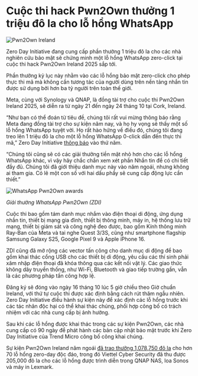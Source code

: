 # Cuộc thi hack Pwn2Own thưởng 1 triệu đô la cho lỗ hổng WhatsApp

![Pwn2Own Ireland](https://www.bleepstatic.com/content/hl-images/2025/08/01/Pwn2Own-Ireland.jpg)

Zero Day Initiative đang cung cấp phần thưởng 1 triệu đô la cho các nhà nghiên cứu bảo mật sẽ chứng minh một lỗ hổng WhatsApp zero-click tại cuộc thi hack Pwn2Own Ireland 2025 sắp tới.

Phần thưởng kỷ lục này nhằm vào các lỗ hổng bảo mật zero-click cho phép thực thi mã mà không cần tương tác của người dùng trên nền tảng nhắn tin được sử dụng bởi hơn ba tỷ người trên toàn thế giới.

Meta, cùng với Synology và QNAP, là đồng tài trợ cho cuộc thi Pwn2Own Ireland 2025, sẽ diễn ra từ ngày 21 đến ngày 24 tháng 10 tại Cork, Ireland.

“Như bạn có thể đoán từ tiêu đề, chúng tôi rất vui mừng thông báo rằng Meta đang đồng tài trợ cho sự kiện năm nay, và họ hy vọng sẽ thấy một số lỗ hổng WhatsApp tuyệt vời. Họ rất hào hứng về điều đó, chúng tôi đang treo lên 1 triệu đô la cho một lỗ hổng WhatsApp 0-click dẫn đến thực thi mã,” Zero Day Initiative [thông báo](https://www.zerodayinitiative.com/blog/2025/7/30/pwn2own-returns-to-ireland-with-a-one-million-dollar-whatsapp-target) vào thứ năm.

“Chúng tôi cũng sẽ có các giải thưởng tiền mặt nhỏ hơn cho các lỗ hổng WhatsApp khác, vì vậy hãy chắc chắn xem xét phần Nhắn tin để có chi tiết đầy đủ. Chúng tôi đã giới thiệu danh mục này vào năm ngoái, nhưng không ai tham gia. Có lẽ một con số với hai dấu phẩy sẽ cung cấp động lực cần thiết.”

![WhatsApp Pwn2Own awards](https://www.bleepstatic.com/images/news/u/1109292/2025/WhatsApp_Pwn2Own_awards.jpg)

_Giải thưởng WhatsApp Pwn2Own (ZDI)_

Cuộc thi bao gồm tám danh mục nhắm vào điện thoại di động, ứng dụng nhắn tin, thiết bị mạng gia đình, thiết bị thông minh, máy in, hệ thống lưu trữ mạng, thiết bị giám sát và công nghệ đeo được, bao gồm Kính thông minh Ray-Ban của Meta và tai nghe Quest 3/3S, cũng như smartphone flagship Samsung Galaxy S25, Google Pixel 9 và Apple iPhone 16.

ZDI cũng đã mở rộng các vector tấn công cho danh mục di động để bao gồm khai thác cổng USB cho các thiết bị di động, yêu cầu các thí sinh phải xâm nhập điện thoại đã khóa thông qua các kết nối vật lý. Các giao thức không dây truyền thống, như Wi-Fi, Bluetooth và giao tiếp trường gần, vẫn là các phương pháp tấn công hợp lệ.

Đăng ký sẽ đóng vào ngày 16 tháng 10 lúc 5 giờ chiều theo Giờ chuẩn Ireland, với thứ tự cuộc thi được xác định bằng cách rút thăm ngẫu nhiên. Zero Day Initiative điều hành sự kiện này để xác định các lỗ hổng trước khi các tác nhân độc hại có thể khai thác chúng, phối hợp công bố có trách nhiệm với các nhà cung cấp bị ảnh hưởng.

Sau khi các lỗ hổng được khai thác trong các sự kiện Pwn2Own, các nhà cung cấp có 90 ngày để phát hành các bản cập nhật bảo mật trước khi Zero Day Initiative của Trend Micro công bố công khai chúng.

Sự kiện Pwn2Own Ireland năm ngoái [đã trao thưởng 1,078,750 đô la](https://www.bleepingcomputer.com/news/security/over-70-zero-day-flaws-get-hackers-1-million-at-pwn2own-ireland/) cho hơn 70 lỗ hổng zero-day độc đáo, trong đó Viettel Cyber Security đã thu được 205,000 đô la cho các lỗ hổng được trình diễn trong QNAP NAS, loa Sonos và máy in Lexmark.